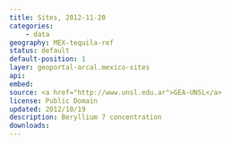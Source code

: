```yaml
---
title: Sites, 2012-11-20
categories: 
    - data
geography: MEX-tequila-ref
status: default
default-position: 1
layer: geoportal-arcal.mexico-sites 
api:
embed:
source: <a href="http://www.unsl.edu.ar">GEA-UNSL</a>
license: Public Domain
updated: 2012/10/19
description: Beryllium 7 concentration 
downloads:
---
```

